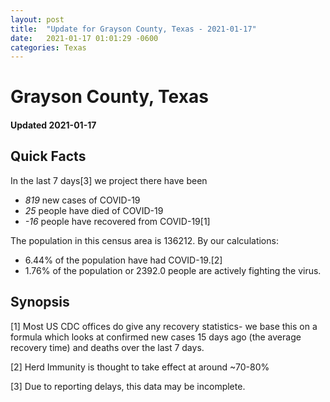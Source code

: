 ```yaml
---
layout: post
title:  "Update for Grayson County, Texas - 2021-01-17"
date:   2021-01-17 01:01:29 -0600
categories: Texas
---
```


# Grayson County, Texas
#### Updated 2021-01-17

## Quick Facts

In the last 7 days[3] we project there have been
- *819* new cases of COVID-19
- *25* people have died of COVID-19
- *-16* people have recovered from COVID-19[1]

The population in this census area is 136212. By our calculations:
- 6.44% of the population have had COVID-19.[2]
- 1.76% of the population or 2392.0 people are actively fighting the virus.

## Synopsis




[1] Most US CDC offices do give any recovery statistics- we base this on a formula which looks at confirmed new cases
15 days ago (the average recovery time) and deaths over the last 7 days.

[2] Herd Immunity is thought to take effect at around ~70-80%

[3] Due to reporting delays, this data may be incomplete.
 
    